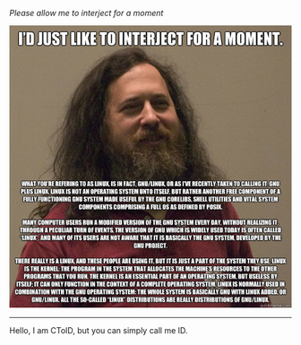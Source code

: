 _Please allow me to interject for a moment_

![rms](./images/interject.jpg)

---

Hello, I am CToID, but you can simply call me ID.
